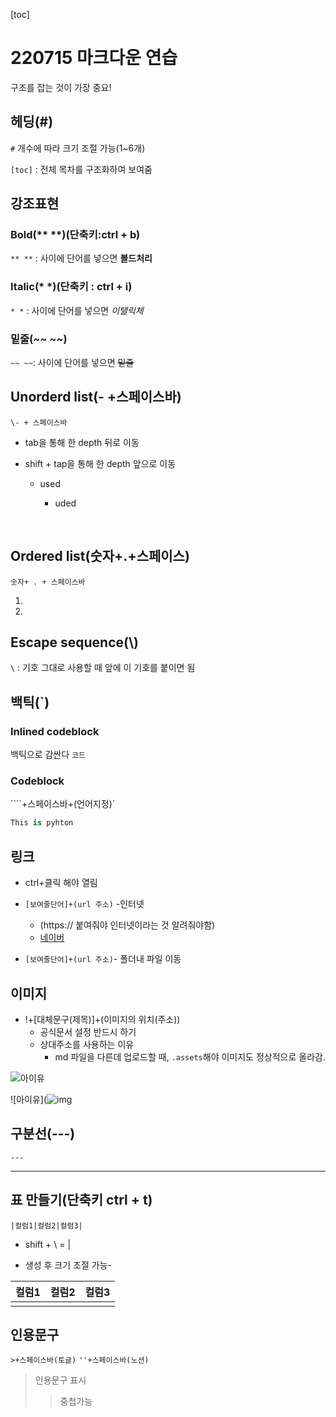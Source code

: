 [toc]



# 220715 마크다운 연습

구조를 잡는 것이 가장 중요!



##  헤딩(#)

`#`  개수에 따라 크기 조절 가능(1~6개)

`[toc]` : 전체 목차를 구조화하여 보여줌



## 강조표현

### Bold(** **)(단축키:ctrl + b)

`** **` : 사이에 단어를 넣으면 **볼드처리**

### Italic(* *)(단축키 : ctrl + i)

`* *` : 사이에 단어를 넣으면 *이탤릭체*

### 밑줄(~~ ~~)

`~~ ~~`: 사이에 단어를 넣으면 ~~밑줄~~





## Unorderd list(\- +스페이스바)

`\- + 스페이스바` 

- tab을 통해 한 depth 뒤로 이동

- shift + tap을 통해 한 depth 앞으로 이동

  - used

    - uded

    ​	



## Ordered list(숫자+.+스페이스)

`숫자+ . + 스페이스바`

1. 
2. 



## Escape sequence(\\\)

`\`  : 기호 그대로 사용할 때 앞에 이 기호를 붙이면 됨



## 백틱(`)

### Inlined codeblock

백틱으로 감싼다 `코드`



### Codeblock

````+스페이스바+(언어지정)`

``` python
This is pyhton
```



## 링크

- ctrl+클릭 해야 열림

- `[보여줄단어]+(url 주소)` -인터넷
  - (https:// 붙여줘야 인터넷이라는 것 알려줘야함)
  - [네이버](https://www.naver.com)

- `[보여줄단어]+(url 주소)`- 폴더내 파일 이동

  

## 이미지

- !+[대체문구(제목)]+(이미지의 위치(주소))
  - 공식문서 설정 반드시 하기
  - 상대주소를 사용하는 이유
    - md 파일을 다른데 업로드할 때, `.assets`해야 이미지도 정상적으로 올라감.

![아이유]()

![아이유](![img](https://search.pstatic.net/common/?src=http%3A%2F%2Fblogfiles.naver.net%2FMjAyMjA2MjJfMzUg%2FMDAxNjU1ODY5MTY0Mzgw.EmJHOLZzk9omvLDHfo4-giGn_zNRsMkh-CqldA0l4B8g.cpI8_d8fC5upFWX7HYCbc5ZsSTEW9rAi1RbkpKlKOhgg.JPEG.futuresolution%2F1655869163938.jpg&type=sc960_832)



## 구분선(\---)

`---`

---



## 표 만들기(단축키 ctrl + t)

`|컬럼1|컬럼2|컬럼3|` 

- shift + \ = |

- 생성 후 크기 조절 가능-

| 컬럼1 | 컬럼2 | 컬럼3 |
| ----- | ----- | ----- |
|       |       |       |



## 인용문구

`>+스페이스바(토글)` `''+스페이스바(노션)`

> 인용문구 표시
>
> > 중첩가능



